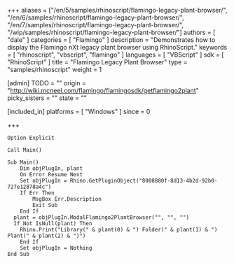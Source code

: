+++
aliases = ["/en/5/samples/rhinoscript/flamingo-legacy-plant-browser/", "/en/6/samples/rhinoscript/flamingo-legacy-plant-browser/", "/en/7/samples/rhinoscript/flamingo-legacy-plant-browser/", "/wip/samples/rhinoscript/flamingo-legacy-plant-browser/"]
authors = [ "dale" ]
categories = [ "Flamingo" ]
description = "Demonstrates how to display the Flamingo nXt legacy plant browser using RhinoScript."
keywords = [ "rhinoscript", "vbscript", "flamingo" ]
languages = [ "VBScript" ]
sdk = [ "RhinoScript" ]
title = "Flamingo Legacy Plant Browser"
type = "samples/rhinoscript"
weight = 1

[admin]
TODO = ""
origin = "http://wiki.mcneel.com/flamingo/flamingosdk/getflamingo2plant"
picky_sisters = ""
state = ""

[included_in]
platforms = [ "Windows" ]
since = 0

+++

```vbnet
Option Explicit

Call Main()

Sub Main()
	Dim objPlugIn, plant
	On Error Resume Next
	Set objPlugIn = Rhino.GetPluginObject("8008880f-8d13-4b2d-92b0-727e12878a4c")
	If Err Then
		MsgBox Err.Description
		Exit Sub
	End If
  plant = objPlugIn.ModalFlamingo2PlantBrowser("", "", "")
  If Not IsNull(plant) Then
    Rhino.Print("Library(" & plant(0) & ") Folder(" & plant(1) & ") Plant(" & plant(2) & ")")
	End If
	Set objPlugIn = Nothing
End Sub
```
